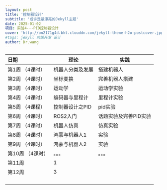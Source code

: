 ```yaml
---
layout: post
title: '控制器设计'
subtitle: '或许是最漂亮的Jekyll主题'
date: 2025-01-02
项目: 实验4---PID控制器设计
cover: 'http://on2171g4d.bkt.clouddn.com/jekyll-theme-h2o-postcover.jpg'
#tags: jekyll 前端开发 设计
author: Dr.wang
---
```


| 日期                                 | 理论 |  实践           |
| :-----------------------------------| ---------- |-----------|
| 第1周 （4课时）                     | 机器人分类及发展      |搭建机器人|
| 第2周 （4课时）                      | 坐标变换     |完善机器人搭建|
| 第3周 （4课时）                      | 运动学          | 运动学实验|
| 第4周 （4课时）                      |编码器与里程计        |里程计实验|
| 第5周  （4课程）                     |控制器设计之PID       |pid实验  |
| 第6周 （4课时）                      | ROS2入门        |话题实验及完善PID实验|
| 第7周 （4课时）                      | 机器人仿真        |仿真实验
| 第8周 （4课时）                      | 鸿蒙与机器人1      |实验
| 第9周 （4课时）                        | 鸿蒙与机器人2       |实验
| 第10周 （4课时）                      | 。。。          |。。。|
| 第11周                                    | 1          |
| 第12周                                  | 3          |
|                                           |             |
|                                           |              |
|                                           |              |
|                                           |              |